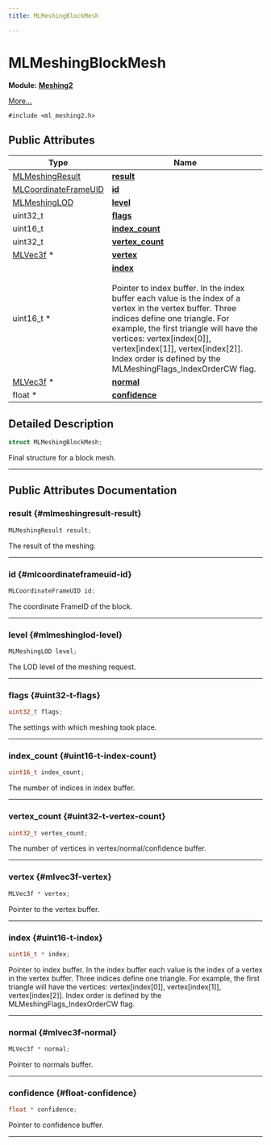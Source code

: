 ```yaml
---
title: MLMeshingBlockMesh

---
```


# MLMeshingBlockMesh

**Module:** **[Meshing2](/versioned_docs/version-22-Feb-2023/api-ref/api/Modules/group___meshing2/group___meshing2.md)**



 [More...](#detailed-description)


`#include <ml_meshing2.h>`

## Public Attributes

| Type           | Name           |
| -------------- | -------------- |
| [MLMeshingResult](/versioned_docs/version-22-Feb-2023/api-ref/api/Modules/group___meshing2/group___meshing2.md#enums-mlmeshingresult) | **[result](/versioned_docs/version-22-Feb-2023/api-ref/api/Modules/group___meshing2/struct_m_l_meshing_block_mesh.md#mlmeshingresult-result)**  |
| [MLCoordinateFrameUID](/versioned_docs/version-22-Feb-2023/api-ref/api/Modules/group___perception/struct_m_l_coordinate_frame_u_i_d.md) | **[id](/versioned_docs/version-22-Feb-2023/api-ref/api/Modules/group___meshing2/struct_m_l_meshing_block_mesh.md#mlcoordinateframeuid-id)**  |
| [MLMeshingLOD](/versioned_docs/version-22-Feb-2023/api-ref/api/Modules/group___meshing2/group___meshing2.md#enums-mlmeshinglod) | **[level](/versioned_docs/version-22-Feb-2023/api-ref/api/Modules/group___meshing2/struct_m_l_meshing_block_mesh.md#mlmeshinglod-level)**  |
| uint32_t | **[flags](/versioned_docs/version-22-Feb-2023/api-ref/api/Modules/group___meshing2/struct_m_l_meshing_block_mesh.md#uint32-t-flags)**  |
| uint16_t | **[index_count](/versioned_docs/version-22-Feb-2023/api-ref/api/Modules/group___meshing2/struct_m_l_meshing_block_mesh.md#uint16-t-index-count)**  |
| uint32_t | **[vertex_count](/versioned_docs/version-22-Feb-2023/api-ref/api/Modules/group___meshing2/struct_m_l_meshing_block_mesh.md#uint32-t-vertex-count)**  |
| [MLVec3f](/versioned_docs/version-22-Feb-2023/api-ref/api/Modules/group___common/struct_m_l_vec3f.md) * | **[vertex](/versioned_docs/version-22-Feb-2023/api-ref/api/Modules/group___meshing2/struct_m_l_meshing_block_mesh.md#mlvec3f-vertex)**  |
| uint16_t * | **[index](/versioned_docs/version-22-Feb-2023/api-ref/api/Modules/group___meshing2/struct_m_l_meshing_block_mesh.md#uint16-t-index)** <br></br>Pointer to index buffer. In the index buffer each value is the index of a vertex in the vertex buffer. Three indices define one triangle. For example, the first triangle will have the vertices: vertex[index[0]], vertex[index[1]], vertex[index[2]]. Index order is defined by the MLMeshingFlags_IndexOrderCW flag.  |
| [MLVec3f](/versioned_docs/version-22-Feb-2023/api-ref/api/Modules/group___common/struct_m_l_vec3f.md) * | **[normal](/versioned_docs/version-22-Feb-2023/api-ref/api/Modules/group___meshing2/struct_m_l_meshing_block_mesh.md#mlvec3f-normal)**  |
| float * | **[confidence](/versioned_docs/version-22-Feb-2023/api-ref/api/Modules/group___meshing2/struct_m_l_meshing_block_mesh.md#float-confidence)**  |

## Detailed Description

```cpp
struct MLMeshingBlockMesh;
```


Final structure for a block mesh. 





-----------
## Public Attributes Documentation

### result {#mlmeshingresult-result}

```cpp
MLMeshingResult result;
```


The result of the meshing. 





-----------

### id {#mlcoordinateframeuid-id}

```cpp
MLCoordinateFrameUID id;
```


The coordinate FrameID of the block. 





-----------

### level {#mlmeshinglod-level}

```cpp
MLMeshingLOD level;
```


The LOD level of the meshing request. 





-----------

### flags {#uint32-t-flags}

```cpp
uint32_t flags;
```


The settings with which meshing took place. 





-----------

### index_count {#uint16-t-index-count}

```cpp
uint16_t index_count;
```


The number of indices in index buffer. 





-----------

### vertex_count {#uint32-t-vertex-count}

```cpp
uint32_t vertex_count;
```


The number of vertices in vertex/normal/confidence buffer. 





-----------

### vertex {#mlvec3f-vertex}

```cpp
MLVec3f * vertex;
```


Pointer to the vertex buffer. 





-----------

### index {#uint16-t-index}

```cpp
uint16_t * index;
```

Pointer to index buffer. In the index buffer each value is the index of a vertex in the vertex buffer. Three indices define one triangle. For example, the first triangle will have the vertices: vertex[index[0]], vertex[index[1]], vertex[index[2]]. Index order is defined by the MLMeshingFlags_IndexOrderCW flag. 





-----------

### normal {#mlvec3f-normal}

```cpp
MLVec3f * normal;
```


Pointer to normals buffer. 





-----------

### confidence {#float-confidence}

```cpp
float * confidence;
```


Pointer to confidence buffer. 





-----------


